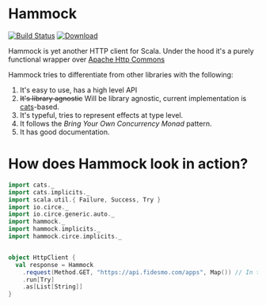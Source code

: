 # Hammock

[![Build Status](https://travis-ci.org/pepegar/hammock.svg?branch=master)](https://travis-ci.org/pepegar/hammock)
[ ![Download](https://api.bintray.com/packages/pepegar/hammock/hammock-core/images/download.svg) ](https://bintray.com/pepegar/hammock/hammock-core/_latestVersion) 

Hammock is yet another HTTP client for Scala.  Under the hood it's a purely functional wrapper over [Apache Http Commons][httpcommons]

Hammock tries to differentiate from other libraries with the following:

1. It's easy to use, has a high level API
2. ~~It's library agnostic~~ Will be library agnostic, current implementation is [cats][cats]-based.
3. It's typeful, tries to represent effects at type level.
4. It follows the _Bring Your Own Concurrency Monad_ pattern.
5. It has good documentation.

[httpcommons]: http://hc.apache.org/
[cats]: http://typelevel.org/cats

# How does Hammock look in action?

```scala
import cats._
import cats.implicits._
import scala.util.{ Failure, Success, Try }
import io.circe._
import io.circe.generic.auto._
import hammock._
import hammock.implicits._
import hammock.circe.implicits._


object HttpClient {
  val response = Hammock
    .request(Method.GET, "https://api.fidesmo.com/apps", Map()) // In the `request` method, you describe your HTTP request
    .run[Try]
    .as[List[String]]
}
```

